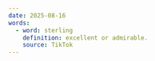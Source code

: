 ```yaml
---
date: 2025-08-16
words:
  - word: sterling
    definition: excellent or admirable.
    source: TikTok 
---
```


